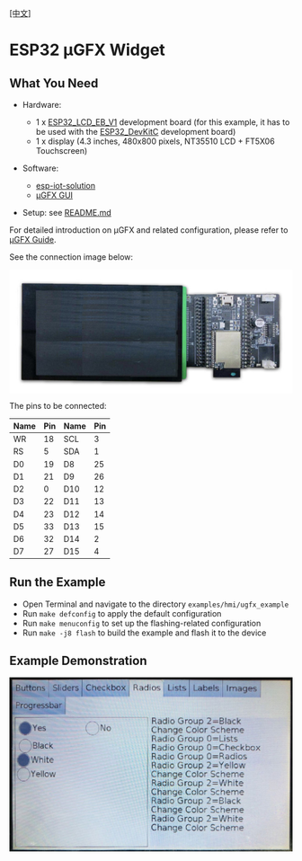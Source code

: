 [[中文]](./ugfx_example_cn.md)

# ESP32 μGFX Widget

## What You Need

- Hardware:
	* 1 x [ESP32\_LCD\_EB\_V1](../../../documents/evaluation_boards/ESP32_LCD_EB_guide_en.md) development board (for this example, it has to be used with the [ESP32_DevKitC](https://docs.espressif.com/projects/esp-idf/en/latest/hw-reference/modules-and-boards.html#esp32-devkitc-v4) development board)
	* 1 x display (4.3 inches, 480x800 pixels, NT35510 LCD + FT5X06 Touchscreen)
- Software:
	* [esp-iot-solution](https://github.com/espressif/esp-iot-solution)
	* [μGFX GUI](https://ugfx.io/)

- Setup: see [README.md](../../../README.md#preparation)

For detailed introduction on μGFX and related configuration, please refer to [μGFX Guide](../../../documents/hmi_solution/ugfx/ugfx_guide_en.md).

See the connection image below:

<div align="center"><img src="../../../documents/_static/hmi_solution/lcd480x800_connect.jpg" width = "700" alt="lcd_connect" align=center /></div>  

The pins to be connected:

Name | Pin | Name | Pin
-------- | -------- | -------- | --------
WR | 18 | SCL | 3
RS | 5 | SDA | 1
D0 | 19 | D8 | 25
D1 | 21 | D9 | 26
D2 | 0 | D10 | 12
D3 | 22 | D11 | 13
D4 | 23 | D12 | 14
D5 | 33 | D13 | 15
D6 | 32 | D14 | 2
D7 | 27 | D15 | 4

## Run the Example

- Open Terminal and navigate to the directory `examples/hmi/ugfx_example`
- Run `make defconfig` to apply the default configuration
- Run `make menuconfig` to set up the flashing-related configuration
- Run `make -j8 flash` to build the example and flash it to the device

## Example Demonstration

<div align="center"><img src="../../../documents/_static/hmi_solution/ugfx/ugfx_example.jpg" width = "700" alt="μgfx_example" align=center /></div>  